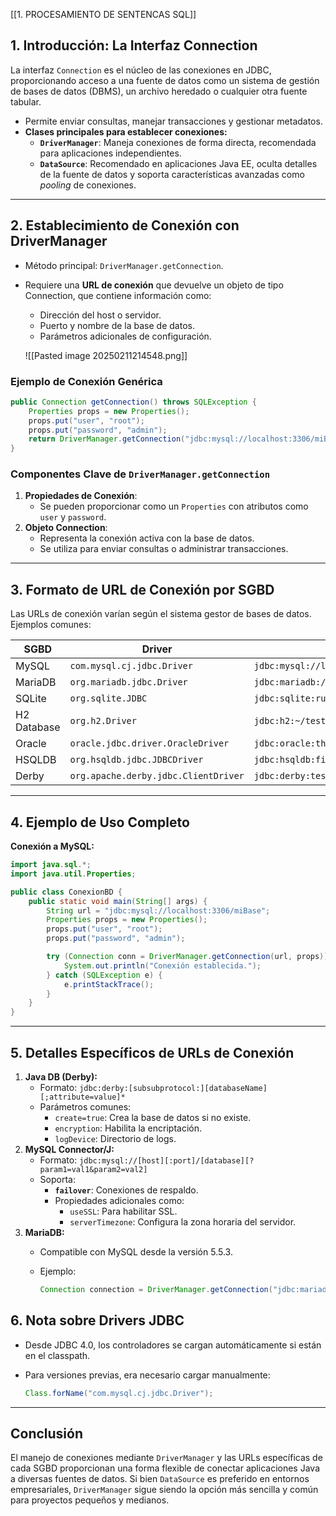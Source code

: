 [[1. PROCESAMIENTO DE SENTENCAS SQL]]
## **1. Introducción: La Interfaz Connection**

La interfaz `Connection` es el núcleo de las conexiones en JDBC, proporcionando acceso a una fuente de datos como un sistema de gestión de bases de datos (DBMS), un archivo heredado o cualquier otra fuente tabular.

- Permite enviar consultas, manejar transacciones y gestionar metadatos.
- **Clases principales para establecer conexiones:**
    - **`DriverManager`**: Maneja conexiones de forma directa, recomendada para aplicaciones independientes.
    - **`DataSource`**: Recomendado en aplicaciones Java EE, oculta detalles de la fuente de datos y soporta características avanzadas como _pooling_ de conexiones.

---

## **2. Establecimiento de Conexión con DriverManager**

- Método principal: `DriverManager.getConnection`.
    
- Requiere una **URL de conexión** que devuelve un objeto de tipo Connection, que contiene información como:
    
    - Dirección del host o servidor.
    - Puerto y nombre de la base de datos.
    - Parámetros adicionales de configuración.
    
    ![[Pasted image 20250211214548.png]]
    

### **Ejemplo de Conexión Genérica**

```java
public Connection getConnection() throws SQLException {
    Properties props = new Properties();
    props.put("user", "root");
    props.put("password", "admin");
    return DriverManager.getConnection("jdbc:mysql://localhost:3306/miBase", props);
}
```

### **Componentes Clave de `DriverManager.getConnection`**

1. **Propiedades de Conexión**:
    - Se pueden proporcionar como un `Properties` con atributos como `user` y `password`.
2. **Objeto Connection**:
    - Representa la conexión activa con la base de datos.
    - Se utiliza para enviar consultas o administrar transacciones.

---

## **3. Formato de URL de Conexión por SGBD**

Las URLs de conexión varían según el sistema gestor de bases de datos. Ejemplos comunes:

|**SGBD**|**Driver**|**URL**|
|---|---|---|
|MySQL|`com.mysql.cj.jdbc.Driver`|`jdbc:mysql://localhost:3306/miBase`|
|MariaDB|`org.mariadb.jdbc.Driver`|`jdbc:mariadb://localhost:3306/miBase`|
|SQLite|`org.sqlite.JDBC`|`jdbc:sqlite:rutaArchivo`|
|H2 Database|`org.h2.Driver`|`jdbc:h2:~/test`|
|Oracle|`oracle.jdbc.driver.OracleDriver`|`jdbc:oracle:thin:@host:port:baseDatos`|
|HSQLDB|`org.hsqldb.jdbc.JDBCDriver`|`jdbc:hsqldb:file:rutaDirectorio`|
|Derby|`org.apache.derby.jdbc.ClientDriver`|`jdbc:derby:testdb;create=true`|

---

## **4. Ejemplo de Uso Completo**

**Conexión a MySQL:**

```java
import java.sql.*;
import java.util.Properties;

public class ConexionBD {
    public static void main(String[] args) {
        String url = "jdbc:mysql://localhost:3306/miBase";
        Properties props = new Properties();
        props.put("user", "root");
        props.put("password", "admin");

        try (Connection conn = DriverManager.getConnection(url, props)) {
            System.out.println("Conexión establecida.");
        } catch (SQLException e) {
            e.printStackTrace();
        }
    }
}
```

---

## **5. Detalles Específicos de URLs de Conexión**

1. **Java DB (Derby):**
    - Formato: `jdbc:derby:[subsubprotocol:][databaseName][;attribute=value]*`
    - Parámetros comunes:
        - `create=true`: Crea la base de datos si no existe.
        - `encryption`: Habilita la encriptación.
        - `logDevice`: Directorio de logs.
2. **MySQL Connector/J:**
    - Formato: `jdbc:mysql://[host][:port]/[database][?param1=val1&param2=val2]`
    - Soporta:
        - **`failover`**: Conexiones de respaldo.
        - Propiedades adicionales como:
            - `useSSL`: Para habilitar SSL.
            - `serverTimezone`: Configura la zona horaria del servidor.
3. **MariaDB:**
    - Compatible con MySQL desde la versión 5.5.3.
        
    - Ejemplo:
        
        ```java
        Connection connection = DriverManager.getConnection("jdbc:mariadb://localhost:3306/DB?user=root&password=admin");
        ```
        

## **6. Nota sobre Drivers JDBC**

- Desde JDBC 4.0, los controladores se cargan automáticamente si están en el classpath.
    
- Para versiones previas, era necesario cargar manualmente:
    
    ```java
    Class.forName("com.mysql.cj.jdbc.Driver");
    ```
    

---

## **Conclusión**

El manejo de conexiones mediante `DriverManager` y las URLs específicas de cada SGBD proporcionan una forma flexible de conectar aplicaciones Java a diversas fuentes de datos. Si bien `DataSource` es preferido en entornos empresariales, `DriverManager` sigue siendo la opción más sencilla y común para proyectos pequeños y medianos.